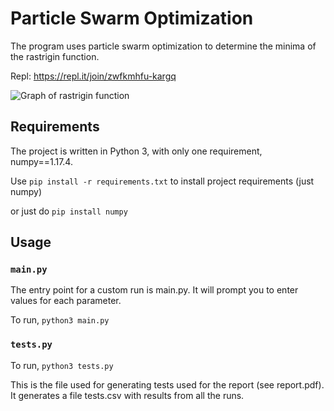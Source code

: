 # Particle Swarm Optimization

The program uses particle swarm optimization to determine the minima of the rastrigin function.

Repl: https://repl.it/join/zwfkmhfu-kargq

![Graph of rastrigin function](https://upload.wikimedia.org/wikipedia/commons/8/8b/Rastrigin_function.png)

## Requirements 
The project is written in Python 3, with only one requirement, numpy==1.17.4.

Use `pip install -r requirements.txt` to install project requirements (just numpy)

or just do `pip install numpy`

## Usage

### `main.py`
The entry point for a custom run is main.py. It will prompt you to enter values for each parameter.

To run, `python3 main.py`

### `tests.py`
To run, `python3 tests.py`

This is the file used for generating tests used for the report (see report.pdf). It generates a file tests.csv with results from all the runs.

